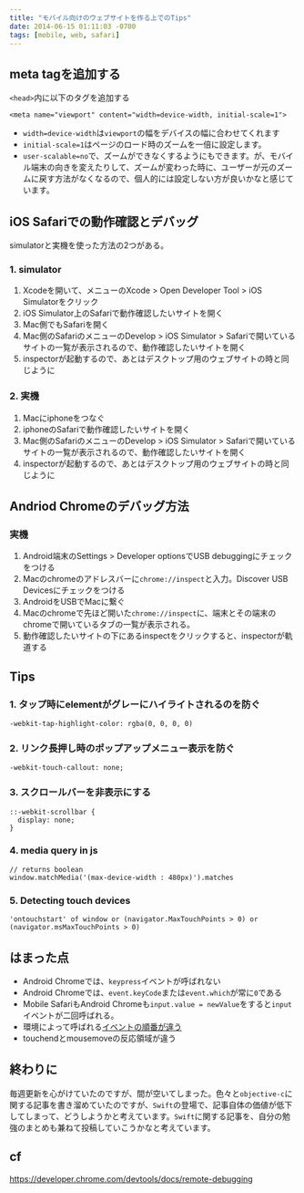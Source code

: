 ```yaml
---
title: "モバイル向けのウェブサイトを作る上でのTips"
date: 2014-06-15 01:11:03 -0700
tags: [mobile, web, safari]
---
```


## meta tagを追加する
`<head>`内に以下のタグを追加する   

```
<meta name="viewport" content="width=device-width, initial-scale=1">
```

- `width=device-width`は`viewport`の幅をデバイスの幅に合わせてくれます
- `initial-scale=1`はページのロード時のズームを一倍に設定します。
- `user-scalable=no`で、ズームができなくするようにもできます。が、モバイル端末の向きを変えたりして、ズームが変わった時に、ユーザーが元のズームに戻す方法がなくなるので、個人的には設定しない方が良いかなと感じています。

<!--more-->

## iOS Safariでの動作確認とデバッグ
simulatorと実機を使った方法の2つがある。

### 1. simulator

1. Xcodeを開いて、メニューのXcode > Open Developer Tool > iOS Simulatorをクリック
2. iOS Simulator上のSafariで動作確認したいサイトを開く
3. Mac側でもSafariを開く
4. Mac側のSafariのメニューのDevelop > iOS Simulator > Safariで開いているサイトの一覧が表示されるので、動作確認したいサイトを開く
5. inspectorが起動するので、あとはデスクトップ用のウェブサイトの時と同じように

### 2. 実機

1. Macにiphoneをつなぐ
2. iphoneのSafariで動作確認したいサイトを開く
3. Mac側のSafariのメニューのDevelop > iOS Simulator > Safariで開いているサイトの一覧が表示されるので、動作確認したいサイトを開く
4. inspectorが起動するので、あとはデスクトップ用のウェブサイトの時と同じように


## Andriod Chromeのデバッグ方法
### 実機
1. Android端末のSettings > Developer optionsでUSB debuggingにチェックをつける
2. Macのchromeのアドレスバーに`chrome://inspect`と入力。Discover USB Devicesにチェックをつける
3. AndroidをUSBでMacに繋ぐ
4. Macのchromeで先ほど開いた`chrome://inspect`に、端末とその端末のchromeで開いているタブの一覧が表示される。
5. 動作確認したいサイトの下にあるinspectをクリックすると、inspectorが軌道する

## Tips
### 1. タップ時にelementがグレーにハイライトされるのを防ぐ

```
-webkit-tap-highlight-color: rgba(0, 0, 0, 0)
```

### 2. リンク長押し時のポップアップメニュー表示を防ぐ

```
-webkit-touch-callout: none;
```

### 3. スクロールバーを非表示にする

```
::-webkit-scrollbar {
  display: none;
}
```

### 4. media query in js

```
// returns boolean
window.matchMedia('(max-device-width : 480px)').matches
```

### 5. Detecting touch devices

```
'ontouchstart' of window or (navigator.MaxTouchPoints > 0) or (navigator.msMaxTouchPoints > 0)
```


## はまった点
- Android Chromeでは、`keypress`イベントが呼ばれない
- Android Chromeでは、`event.keyCode`または`event.which`が常に`0`である
- Mobile SafariもAndroid Chromeも`input.value = newValue`をすると`input`イベントが二回呼ばれる。
- 環境によって呼ばれる[イベントの順番が違う](http://patrickhlauke.github.io/touch/tests/results/)
- touchendとmousemoveの反応領域が違う

## 終わりに
毎週更新を心がけていたのですが、間が空いてしまった。色々と`objective-c`に関する記事を書き溜めていたのですが、`Swift`の登場で、記事自体の価値が低下してしまって、どうしようかと考えています。`Swift`に関する記事を、自分の勉強のまとめも兼ねて投稿していこうかなと考えています。

## cf
https://developer.chrome.com/devtools/docs/remote-debugging
